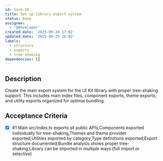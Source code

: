 ```yaml
---
id: task-18
title: Set up library export system
status: Done
assignee:
  - '@developer'
created_date: '2025-09-24 17:02'
updated_date: '2025-09-25 16:02'
labels:
  - structure
  - exports
  - tree-shaking
dependencies: []
---
```


## Description

Create the main export system for the UI Kit library with proper tree-shaking support. This includes main index files, component exports, theme exports, and utility exports organized for optimal bundling.

## Acceptance Criteria
<!-- AC:BEGIN -->
- [x] #1 Main src/index.ts exports all public APIs,Components exported individually for tree-shaking,Themes and theme provider exported,Utilities exported by category,Type definitions exported,Export structure documented,Bundle analysis shows proper tree-shaking,Library can be imported in multiple ways (full import or selective)
<!-- AC:END -->
